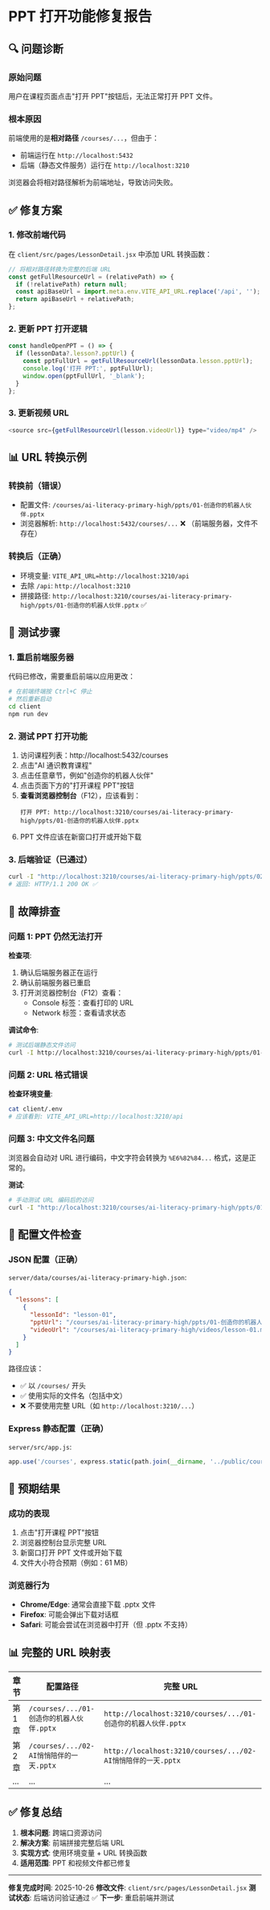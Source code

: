 # PPT 打开功能修复报告

## 🔍 问题诊断

### 原始问题
用户在课程页面点击"打开 PPT"按钮后，无法正常打开 PPT 文件。

### 根本原因
前端使用的是**相对路径** `/courses/...`，但由于：
- 前端运行在 `http://localhost:5432`
- 后端（静态文件服务）运行在 `http://localhost:3210`

浏览器会将相对路径解析为前端地址，导致访问失败。

## ✅ 修复方案

### 1. 修改前端代码
在 `client/src/pages/LessonDetail.jsx` 中添加 URL 转换函数：

```javascript
// 将相对路径转换为完整的后端 URL
const getFullResourceUrl = (relativePath) => {
  if (!relativePath) return null;
  const apiBaseUrl = import.meta.env.VITE_API_URL.replace('/api', '');
  return apiBaseUrl + relativePath;
};
```

### 2. 更新 PPT 打开逻辑
```javascript
const handleOpenPPT = () => {
  if (lessonData?.lesson?.pptUrl) {
    const pptFullUrl = getFullResourceUrl(lessonData.lesson.pptUrl);
    console.log('打开 PPT:', pptFullUrl);
    window.open(pptFullUrl, '_blank');
  }
};
```

### 3. 更新视频 URL
```javascript
<source src={getFullResourceUrl(lesson.videoUrl)} type="video/mp4" />
```

## 📊 URL 转换示例

### 转换前（错误）
- 配置文件: `/courses/ai-literacy-primary-high/ppts/01-创造你的机器人伙伴.pptx`
- 浏览器解析: `http://localhost:5432/courses/...` ❌ （前端服务器，文件不存在）

### 转换后（正确）
- 环境变量: `VITE_API_URL=http://localhost:3210/api`
- 去除 `/api`: `http://localhost:3210`
- 拼接路径: `http://localhost:3210/courses/ai-literacy-primary-high/ppts/01-创造你的机器人伙伴.pptx` ✅

## 🧪 测试步骤

### 1. 重启前端服务器
代码已修改，需要重启前端以应用更改：

```bash
# 在前端终端按 Ctrl+C 停止
# 然后重新启动
cd client
npm run dev
```

### 2. 测试 PPT 打开功能

1. 访问课程列表：http://localhost:5432/courses
2. 点击"AI 通识教育课程"
3. 点击任意章节，例如"创造你的机器人伙伴"
4. 点击页面下方的"打开课程 PPT"按钮
5. **查看浏览器控制台**（F12），应该看到：
   ```
   打开 PPT: http://localhost:3210/courses/ai-literacy-primary-high/ppts/01-创造你的机器人伙伴.pptx
   ```
6. PPT 文件应该在新窗口打开或开始下载

### 3. 后端验证（已通过）
```bash
curl -I "http://localhost:3210/courses/ai-literacy-primary-high/ppts/02-AI悄悄陪伴的一天.pptx"
# 返回: HTTP/1.1 200 OK ✅
```

## 🔧 故障排查

### 问题 1: PPT 仍然无法打开

**检查项**:
1. 确认后端服务器正在运行
2. 确认前端服务器已重启
3. 打开浏览器控制台（F12）查看：
   - Console 标签：查看打印的 URL
   - Network 标签：查看请求状态

**调试命令**:
```bash
# 测试后端静态文件访问
curl -I http://localhost:3210/courses/ai-literacy-primary-high/ppts/01-创造你的机器人伙伴.pptx
```

### 问题 2: URL 格式错误

**检查环境变量**:
```bash
cat client/.env
# 应该看到: VITE_API_URL=http://localhost:3210/api
```

### 问题 3: 中文文件名问题

浏览器会自动对 URL 进行编码，中文字符会转换为 `%E6%82%84...` 格式，这是正常的。

**测试**:
```bash
# 手动测试 URL 编码后的访问
curl -I "http://localhost:3210/courses/ai-literacy-primary-high/ppts/01-%E5%88%9B%E9%80%A0%E4%BD%A0%E7%9A%84%E6%9C%BA%E5%99%A8%E4%BA%BA%E4%BC%99%E4%BC%B4.pptx"
```

## 📝 配置文件检查

### JSON 配置（正确）
`server/data/courses/ai-literacy-primary-high.json`:
```json
{
  "lessons": [
    {
      "lessonId": "lesson-01",
      "pptUrl": "/courses/ai-literacy-primary-high/ppts/01-创造你的机器人伙伴.pptx",
      "videoUrl": "/courses/ai-literacy-primary-high/videos/lesson-01.mp4"
    }
  ]
}
```

路径应该：
- ✅ 以 `/courses/` 开头
- ✅ 使用实际的文件名（包括中文）
- ❌ 不要使用完整 URL（如 `http://localhost:3210/...`）

### Express 静态配置（正确）
`server/src/app.js`:
```javascript
app.use('/courses', express.static(path.join(__dirname, '../public/courses')));
```

## 🎯 预期结果

### 成功的表现
1. 点击"打开课程 PPT"按钮
2. 浏览器控制台显示完整 URL
3. 新窗口打开 PPT 文件或开始下载
4. 文件大小符合预期（例如：61 MB）

### 浏览器行为
- **Chrome/Edge**: 通常会直接下载 .pptx 文件
- **Firefox**: 可能会弹出下载对话框
- **Safari**: 可能会尝试在浏览器中打开（但 .pptx 不支持）

## 📊 完整的 URL 映射表

| 章节 | 配置路径 | 完整 URL |
|------|---------|---------|
| 第1章 | `/courses/.../01-创造你的机器人伙伴.pptx` | `http://localhost:3210/courses/.../01-创造你的机器人伙伴.pptx` |
| 第2章 | `/courses/.../02-AI悄悄陪伴的一天.pptx` | `http://localhost:3210/courses/.../02-AI悄悄陪伴的一天.pptx` |
| ... | ... | ... |

## ✅ 修复总结

1. **根本问题**: 跨端口资源访问
2. **解决方案**: 前端拼接完整后端 URL
3. **实现方式**: 使用环境变量 + URL 转换函数
4. **适用范围**: PPT 和视频文件都已修复

---

**修复完成时间**: 2025-10-26
**修改文件**: `client/src/pages/LessonDetail.jsx`
**测试状态**: 后端访问验证通过 ✅
**下一步**: 重启前端并测试
